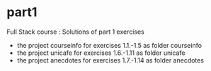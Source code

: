 # part1
Full Stack course : Solutions of part 1 exercises
- the project courseinfo for exercises 1.1.-1.5 as folder courseinfo
- the project unicafe for exercises 1.6.-1.11 as folder unicafe
- the project anecdotes for exercises 1.7.-1.14 as folder anecdotes
